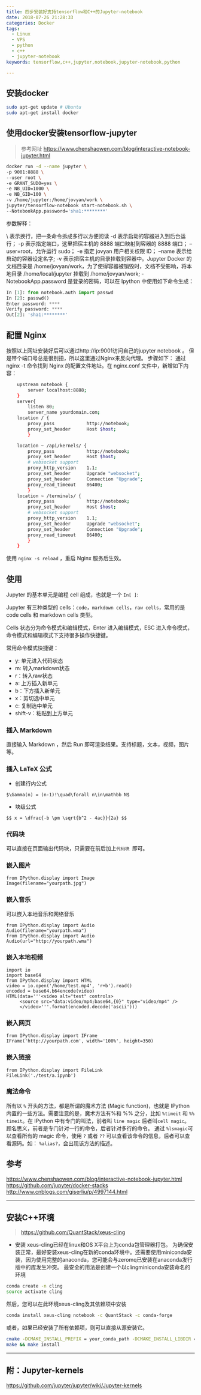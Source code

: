 ```yaml
---
title: 四步安装好支持tensorflow和C++的Jupyter-notebook
date: 2018-07-26 21:28:33
categories: Docker
tags:
  - Linux
  - VPS
  - python
  - c++
  - jupyter-notebook
keywords: tensorflow,c++,jupyter,notebook,jupyter-notebook,python

---
```

## 安装docker
```bash
sudo apt-get update # Ubuntu
sudo apt-get install docker
```
## 使用docker安装tensorflow-jupyter
> 参考网址        https://www.chenshaowen.com/blog/interactive-notebook-jupyter.html

```bash
docker run -d --name jupyter \
-p 9001:8888 \
--user root \
-e GRANT_SUDO=yes \
-e NB_UID=1000 \
-e NB_GID=100 \
-v /home/jupyter:/home/jovyan/work \
jupyter/tensorflow-notebook start-notebook.sh \
--NotebookApp.password='sha1:********'
```

参数解释：

\ 表示换行，把一条命令拆成多行以方便阅读
-d 表示启动的容器进入到后台运行；
-p 表示指定端口，这里把宿主机的 8888 端口映射到容器的 8888 端口；
–user=root，允许运行 sudo；
-e 指定 jovyan 用户相关权限 ID；
–name 表示给启动的容器设定名字;
-v 表示把宿主机的目录挂载到容器中。Jupyter Docker 的文档目录是 /home/jovyan/work，为了使得容器被销毁时，文档不受影响，将本地目录 /home/local/jupyter 挂载到 /home/jovyan/work;
-NotebookApp.password 是登录的密码，可以在 Ipython 中使用如下命令生成：
```python
In [1]: from notebook.auth import passwd
In [2]: passwd()
Enter password: ****
Verify password: ****
Out[2]: 'sha1:********'
```
## 配置 Nginx
按照以上网址安装好后可以通过http://ip:9001访问自己的jupyter notebook 。 但是带个端口号总是很别扭，所以这里通过Nginx来反向代理。
步骤如下：
通过 nginx -t 命令找到 Nginx 的配置文件地址。在 nginx.conf 文件中，新增如下内容：
```bash
    upstream notebook {
        server localhost:8888;
    }
    server{
        listen 80;
        server_name yourdomain.com;
    location / {
        proxy_pass            http://notebook;
        proxy_set_header      Host $host;
        }

    location ~ /api/kernels/ {
        proxy_pass            http://notebook;
        proxy_set_header      Host $host;
        # websocket support
        proxy_http_version    1.1;
        proxy_set_header      Upgrade "websocket";
        proxy_set_header      Connection "Upgrade";
        proxy_read_timeout    86400;
        }
    location ~ /terminals/ {
        proxy_pass            http://notebook;
        proxy_set_header      Host $host;
        # websocket support
        proxy_http_version    1.1;
        proxy_set_header      Upgrade "websocket";
        proxy_set_header      Connection "Upgrade";
        proxy_read_timeout    86400;
        }
    }
```
使用 `nginx -s reload` ，重启 Nginx 服务后生效。

## 使用
Jupyter 的基本单元是编程 cell 组成，也就是一个 `In[ ]`:

Jupyter 有三种类型的 cells：`code`，`markdown cells`，`raw cells`，常用的是 code cells 和 markdown cells 类型。

Cells 状态分为命令模式和编辑模式，Enter 进入编辑模式，ESC 进入命令模式，命令模式和编辑模式下支持很多操作快捷键。

常用命令模式快捷键：

- y: 单元进入代码状态
- m: 转入markdown状态
- r：转入raw状态
- a: 上方插入新单元
- b：下方插入新单元
- x：剪切选中单元
- c: 复制选中单元
- shift-v：粘贴到上方单元


### 插入 Markdown
直接输入 Markdown ，然后 Run 即可渲染结果。支持标题，文本，视频，图片等。

### 插入 LaTeX 公式
* 创建行内公式
```
$\Gamma(n) = (n-1)!\quad\forall n\in\mathbb N$
```
* 块级公式
```
$$ x = \dfrac{-b \pm \sqrt{b^2 - 4ac}}{2a} $$
```
### 代码块
可以直接在页面输出代码块，只需要在前后加上`代码块 `即可。

### 嵌入图片
```
from IPython.display import Image
Image(filename="yourpath.jpg")
```
### 嵌入音乐
可以嵌入本地音乐和网络音乐
```
from IPython.display import Audio
Audio(filename="yourpath.wma")
from IPython.display import Audio
Audio(url="http://yourpath.wma")
```
### 嵌入本地视频
```
import io
import base64
from IPython.display import HTML
video = io.open('/home/test.mp4', 'r+b').read()
encoded = base64.b64encode(video)
HTML(data='''<video alt="test" controls>
     <source src="data:video/mp4;base64,{0}" type="video/mp4" />
     </video>'''.format(encoded.decode('ascii')))
```
### 嵌入网页
```
from IPython.display import IFrame
IFrame('http://yourpath.com', width='100%', height=350)
```
### 嵌入链接
```
from IPython.display import FileLink
FileLink('./test/a.ipynb')
```
### 魔法命令
所有以 `%` 开头的方法，都是所谓的魔术方法 (Magic function)，也就是 IPython 内置的一些方法。需要注意的是，魔术方法有%和 %% 之分，比如 `%timeit` 和 `%% timeit`。在 IPython 中有专门的叫法，前者叫 `line magic` 后者叫`cell magic`。顾名思义，前者是专门针对一行的命令，后者针对多行的命令。
通过 `%lsmagic`可以查看所有的 magic 命令，使用 `?` 或者 `??` 可以查看该命令的信息，后者可以查看源码。如： `%alias?`，会出现该方法的描述。

## 参考
https://www.chenshaowen.com/blog/interactive-notebook-jupyter.html
https://github.com/jupyter/docker-stacks
http://www.cnblogs.com/giserliu/p/4997144.html


-------
## 安装C++环境
> https://github.com/QuantStack/xeus-cling

- 安装
xeus-cling已经在linux和OS X平台上为conda包管理器打包。
为确保安装正常，最好安装xeus-cling在新的conda环境中。还需要使用miniconda安装，因为使用完整的anaconda，您可能会与zeromq已安装在anaconda发行版中的库发生冲突。
最安全的用法是创建一个以clingminiconda安装命名的环境

```bash
conda create -n cling
source activate cling
```

然后，您可以在此环境xeus-cling及其依赖项中安装
```bash
conda install xeus-cling notebook -c QuantStack -c conda-forge
```
或者，如果已经安装了所有依赖项，则可以直接从源安装它。
```bash
cmake -DCMAKE_INSTALL_PREFIX = your_conda_path -DCMAKE_INSTALL_LIBDIR = your_conda_path / lib
make && make install
```

-------
## 附：Jupyter-kernels

https://github.com/jupyter/jupyter/wiki/Jupyter-kernels